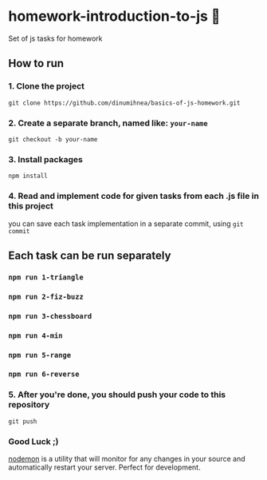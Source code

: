 # homework-introduction-to-js 🌵
Set of js tasks for homework

## How to run

### 1. Clone the project
`git clone https://github.com/dinumihnea/basics-of-js-homework.git`

### 2. Create a separate branch, named like: `your-name`
`git checkout -b your-name`

### 3. Install packages 
`npm install`

### 4. Read and implement code for given tasks from each .js file in this project
you can save each task implementation in a separate commit, using `git commit`
 
## Each task can be run separately

### `npm run 1-triangle`
### `npm run 2-fiz-buzz`
### `npm run 3-chessboard`
### `npm run 4-min`
### `npm run 5-range`
### `npm run 6-reverse`

### 5. After you're done, you should push your code to this repository 
`git push`

### Good Luck ;)

[nodemon](https://nodemon.io/) is a utility that will monitor for any changes in your source and automatically restart your server. Perfect for development.
